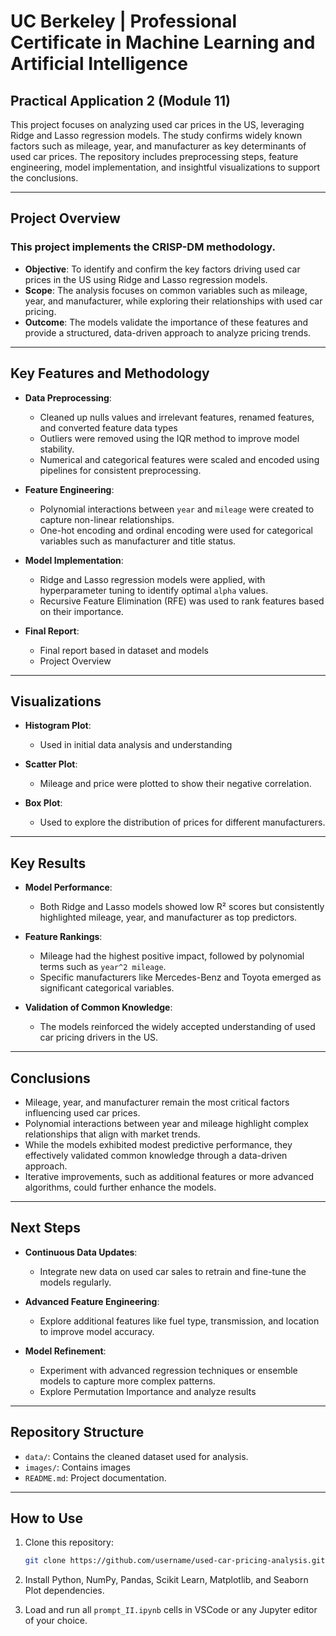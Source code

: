 # UC Berkeley | Professional Certificate in Machine Learning and Artificial Intelligence
## Practical Application 2 (Module 11)


This project focuses on analyzing used car prices in the US, leveraging Ridge and Lasso regression models. The study confirms widely known factors such as mileage, year, and manufacturer as key determinants of used car prices. The repository includes preprocessing steps, feature engineering, model implementation, and insightful visualizations to support the conclusions.

---

## Project Overview
### This project implements the CRISP-DM methodology.

- **Objective**: To identify and confirm the key factors driving used car prices in the US using Ridge and Lasso regression models.
- **Scope**: The analysis focuses on common variables such as mileage, year, and manufacturer, while exploring their relationships with used car pricing.
- **Outcome**: The models validate the importance of these features and provide a structured, data-driven approach to analyze pricing trends.

---

## Key Features and Methodology

- **Data Preprocessing**:
  - Cleaned up nulls values and irrelevant features, renamed features, and converted feature data types
  - Outliers were removed using the IQR method to improve model stability.
  - Numerical and categorical features were scaled and encoded using pipelines for consistent preprocessing.

- **Feature Engineering**:
  - Polynomial interactions between `year` and `mileage` were created to capture non-linear relationships.
  - One-hot encoding and ordinal encoding were used for categorical variables such as manufacturer and title status.

- **Model Implementation**:
  - Ridge and Lasso regression models were applied, with hyperparameter tuning to identify optimal `alpha` values.
  - Recursive Feature Elimination (RFE) was used to rank features based on their importance.

- **Final Report**:
  - Final report based in dataset and models
  - Project Overview


---

## Visualizations
- **Histogram Plot**:
  - Used in initial data analysis and understanding

- **Scatter Plot**:
  - Mileage and price were plotted to show their negative correlation.

- **Box Plot**:
  - Used to explore the distribution of prices for different manufacturers.

---

## Key Results

- **Model Performance**:
  - Both Ridge and Lasso models showed low R² scores but consistently highlighted mileage, year, and manufacturer as top predictors.

- **Feature Rankings**:
  - Mileage had the highest positive impact, followed by polynomial terms such as `year^2 mileage`.
  - Specific manufacturers like Mercedes-Benz and Toyota emerged as significant categorical variables.

- **Validation of Common Knowledge**:
  - The models reinforced the widely accepted understanding of used car pricing drivers in the US.

---

## Conclusions

- Mileage, year, and manufacturer remain the most critical factors influencing used car prices.
- Polynomial interactions between year and mileage highlight complex relationships that align with market trends.
- While the models exhibited modest predictive performance, they effectively validated common knowledge through a data-driven approach.
- Iterative improvements, such as additional features or more advanced algorithms, could further enhance the models.

---

## Next Steps

- **Continuous Data Updates**:
  - Integrate new data on used car sales to retrain and fine-tune the models regularly.

- **Advanced Feature Engineering**:
  - Explore additional features like fuel type, transmission, and location to improve model accuracy.

- **Model Refinement**:
  - Experiment with advanced regression techniques or ensemble models to capture more complex patterns.
  - Explore Permutation Importance and analyze results

---

## Repository Structure

- `data/`: Contains the cleaned dataset used for analysis.
- `images/`: Contains images
- `README.md`: Project documentation.

---

## How to Use

1. Clone this repository:
   ```bash
   git clone https://github.com/username/used-car-pricing-analysis.git
   ```

2. Install Python, NumPy, Pandas, Scikit Learn, Matplotlib, and Seaborn Plot dependencies.
   
3. Load and run all `prompt_II.ipynb` cells in VSCode or any Jupyter editor of your choice.




